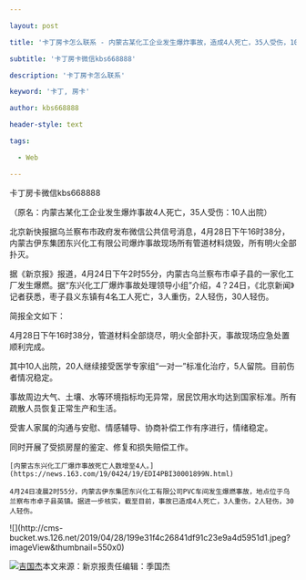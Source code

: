 ---
layout: post
title: '卡丁房卡怎么联系 - 内蒙古某化工企业发生爆炸事故，造成4人死亡，35人受伤，10人出院。'
subtitle: '卡丁房卡微信kbs668888'
description: '卡丁房卡怎么联系'
keyword: '卡丁, 房卡'
author: kbs668888
header-style: text
tags:
  - Web
---
卡丁房卡微信kbs668888

（原名：内蒙古某化工企业发生爆炸事故4人死亡，35人受伤：10人出院）

北京新快报据乌兰察布市政府发布微信公共信号消息，4月28日下午16时38分，内蒙古伊东集团东兴化工有限公司爆炸事故现场所有管道材料烧毁，所有明火全部扑灭。

据《新京报》报道，4月24日下午2时55分，内蒙古乌兰察布市卓子县的一家化工厂发生爆燃。据“东兴化工厂爆炸事故处理领导小组”介绍，4？24日，《北京新闻》记者获悉，枣子县义东镇有4名工人死亡，3人重伤，2人轻伤，30人轻伤。

简报全文如下：

4月28日下午16时38分，管道材料全部烧尽，明火全部扑灭，事故现场应急处置顺利完成。

其中10人出院，20人继续接受医学专家组“一对一”标准化治疗，5人留院。目前伤者情况稳定。

事故周边大气、土壤、水等环境指标均无异常，居民饮用水均达到国家标准。所有疏散人员恢复正常生产和生活。

受害人家属的沟通与安慰、情感辅导、协商补偿工作有序进行，情绪稳定。

同时开展了受损房屋的鉴定、修复和损失赔偿工作。

    
    
    [内蒙古东兴化工厂爆炸事故死亡人数增至4人。](https://news.163.com/19/0424/19/EDI4PBI30001899N.html)
    
    4月24日凌晨2时55分，内蒙古伊东集团东兴化工有限公司PVC车间发生爆燃事故，地点位于乌兰察布市卓子县英镇。据进一步核实，截至目前，事故已造成4人死亡，3人重伤，2人轻伤，30人轻伤。

![](http://cms-
bucket.ws.126.net/2019/04/28/199e31f4c26841df91c23e9a4d5951d1.jpeg?imageView&thumbnail=550x0)  

[![吉国杰](http://static.ws.126.net/cnews/css13/img/end_news.png)](https://news.163.com/)本文来源：新京报责任编辑：季国杰

